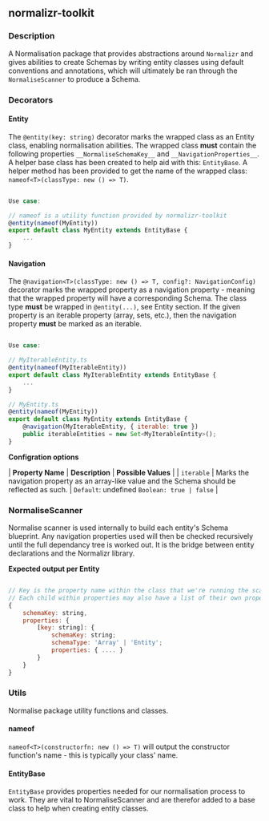 ## normalizr-toolkit

### Description

A Normalisation package that provides abstractions around `Normalizr` and gives abilities to create Schemas by writing entity classes using default conventions and 
annotations, which will ultimately be ran through the `NormaliseScanner` to produce a Schema. 

### Decorators

#### Entity

The `@entity(key: string)` decorator marks the wrapped class as an Entity class, enabling normalisation abilities. The wrapped class **must** contain the following
properties `__NormaliseSchemaKey__` and `__NavigationProperties__`. A helper base class has been created to help aid with this: `EntityBase`. A helper method
has been provided to get the name of the wrapped class: `nameof<T>(classType: new () => T)`.

```JavaScript

Use case:

// nameof is a utility function provided by normalizr-toolkit
@entity(nameof(MyEntity))
export default class MyEntity extends EntityBase {
    ...
}

```

#### Navigation

The `@navigation<T>(classType: new () => T, config?: NavigationConfig)` decorator marks the wrapped property as a navigation property - meaning that the 
wrapped property will have a corresponding Schema. The class type **must** be wrapped in `@entity(...)`, see Entity section. If the given property is 
an iterable property (array, sets, etc.), then the navigation property **must** be marked as an iterable.

```JavaScript

Use case: 

// MyIterableEntity.ts
@entity(nameof(MyIterableEntity))
export default class MyIterableEntity extends EntityBase {
    ...
}

// MyEntity.ts
@entity(nameof(MyEntity))
export default class MyEntity extends EntityBase {
    @navigation(MyIterableEntity, { iterable: true })
    public iterableEntities = new Set<MyIterableEntity>();
}

```

**Configration options**

| **Property Name** | **Description** | **Possible Values** |
| `iterable` | Marks the navigation property as an array-like value and the Schema should be reflected as such. | `Default`: undefined `Boolean: true | false` |

### NormaliseScanner

Normalise scanner is used internally to build each entity's Schema blueprint. Any navigation properties used will then be checked recursively until the full
dependancy tree is worked out. It is the bridge between entity declarations and the Normalizr library.

**Expected output per Entity**

```JavaScript

// Key is the property name within the class that we're running the scanner on.
// Each child within properties may also have a list of their own properties.
{
    schemaKey: string,
    properties: {
        [key: string]: {
            schemaKey: string;
            schemaType: 'Array' | 'Entity';
            properties: { .... }
        }
    }
}

```

### Utils

Normalise package utility functions and classes.

#### nameof

`nameof<T>(constructorfn: new () => T)` will output the constructor function's name - this is typically your class' name. 

#### EntityBase

`EntityBase` provides properties needed for our normalisation process to work. They are vital to NormaliseScanner and are therefor added to a base class
to help when creating entity classes.
